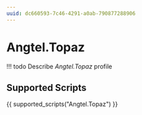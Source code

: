 ```yaml
---
uuid: dc660593-7c46-4291-a0ab-790877288906
---
```



# Angtel.Topaz


<!-- prettier-ignore -->
!!! todo
    Describe *Angtel.Topaz* profile

## Supported Scripts

{{ supported_scripts("Angtel.Topaz") }}
